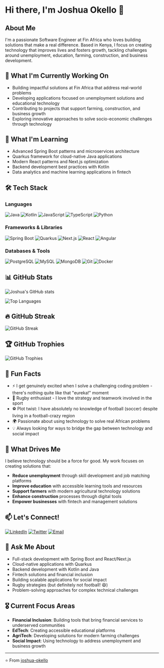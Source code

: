 # Hi there, I'm Joshua Okello 👋

## About Me
I'm a passionate Software Engineer at Fin Africa who loves building solutions that make a real difference. Based in Kenya, I focus on creating technology that improves lives and fosters growth, tackling challenges around unemployment, education, farming, construction, and business development.

## 🔭 What I'm Currently Working On
- Building impactful solutions at Fin Africa that address real-world problems
- Developing applications focused on unemployment solutions and educational technology
- Contributing to projects that support farming, construction, and business growth
- Exploring innovative approaches to solve socio-economic challenges through technology

## 🌱 What I'm Learning
- Advanced Spring Boot patterns and microservices architecture
- Quarkus framework for cloud-native Java applications
- Modern React patterns and Next.js optimization
- Backend development best practices with Kotlin
- Data analytics and machine learning applications in fintech

## 🛠️ Tech Stack

### Languages
![Java](https://img.shields.io/badge/-Java-007396?style=flat-square&logo=java&logoColor=white)
![Kotlin](https://img.shields.io/badge/-Kotlin-0095D5?style=flat-square&logo=kotlin&logoColor=white)
![JavaScript](https://img.shields.io/badge/-JavaScript-F7DF1E?style=flat-square&logo=javascript&logoColor=black)
![TypeScript](https://img.shields.io/badge/-TypeScript-3178C6?style=flat-square&logo=typescript&logoColor=white)
![Python](https://img.shields.io/badge/-Python-3776AB?style=flat-square&logo=python&logoColor=white)

### Frameworks & Libraries
![Spring Boot](https://img.shields.io/badge/-Spring%20Boot-6DB33F?style=flat-square&logo=spring&logoColor=white)
![Quarkus](https://img.shields.io/badge/-Quarkus-4695EB?style=flat-square&logo=quarkus&logoColor=white)
![Next.js](https://img.shields.io/badge/-Next.js-000000?style=flat-square&logo=next.js&logoColor=white)
![React](https://img.shields.io/badge/-React-61DAFB?style=flat-square&logo=react&logoColor=black)
![Angular](https://img.shields.io/badge/-Angular-DD0031?style=flat-square&logo=angular&logoColor=white)

### Databases & Tools
![PostgreSQL](https://img.shields.io/badge/-PostgreSQL-336791?style=flat-square&logo=postgresql&logoColor=white)
![MySQL](https://img.shields.io/badge/-MySQL-4479A1?style=flat-square&logo=mysql&logoColor=white)
![MongoDB](https://img.shields.io/badge/-MongoDB-47A248?style=flat-square&logo=mongodb&logoColor=white)
![Git](https://img.shields.io/badge/-Git-F05032?style=flat-square&logo=git&logoColor=white)
![Docker](https://img.shields.io/badge/-Docker-2496ED?style=flat-square&logo=docker&logoColor=white)

## 📊 GitHub Stats
![Joshua's GitHub stats](https://github-readme-stats.vercel.app/api?username=jokello1&show_icons=true&theme=radical)

![Top Languages](https://github-readme-stats.vercel.app/api/top-langs/?username=jokello1&layout=compact&theme=radical)

## 🔥 GitHub Streak
![GitHub Streak](https://github-readme-streak-stats.herokuapp.com/?user=jokello1&theme=radical)

## 🏆 GitHub Trophies
![GitHub Trophies](https://github-profile-trophy.vercel.app/?username=jokello1&theme=radical&row=1&column=6)



## 🎯 Fun Facts
- ⚡ I get genuinely excited when I solve a challenging coding problem - there's nothing quite like that "eureka!" moment
- 🏉 Rugby enthusiast - I love the strategy and teamwork involved in the sport
- ⚽ Plot twist: I have absolutely no knowledge of football (soccer) despite living in a football-crazy region
- 🌍 Passionate about using technology to solve real African problems
- 💡 Always looking for ways to bridge the gap between technology and social impact

## 🚀 What Drives Me
I believe technology should be a force for good. My work focuses on creating solutions that:
- **Reduce unemployment** through skill development and job matching platforms
- **Improve education** with accessible learning tools and resources
- **Support farmers** with modern agricultural technology solutions
- **Enhance construction** processes through digital tools
- **Empower businesses** with fintech and management solutions

## 📫 Let's Connect!
[![LinkedIn](https://img.shields.io/badge/-LinkedIn-0077B5?style=flat-square&logo=linkedin&logoColor=white)](https://linkedin.com/in/joshua-okello-dev)
[![Twitter](https://img.shields.io/badge/-Twitter-1DA1F2?style=flat-square&logo=twitter&logoColor=white)](https://twitter.com/joshua_okello)
[![Email](https://img.shields.io/badge/-Email-D14836?style=flat-square&logo=gmail&logoColor=white)](mailto:joshuajoe12561@gmail.com)

## 💬 Ask Me About
- Full-stack development with Spring Boot and React/Next.js
- Cloud-native applications with Quarkus
- Backend development with Kotlin and Java
- Fintech solutions and financial inclusion
- Building scalable applications for social impact
- Rugby strategies (but definitely not football! 😄)
- Problem-solving approaches for complex technical challenges

## 🎖️ Current Focus Areas
- **Financial Inclusion**: Building tools that bring financial services to underserved communities
- **EdTech**: Creating accessible educational platforms
- **AgriTech**: Developing solutions for modern farming challenges
- **Social Impact**: Using technology to address unemployment and business growth

---
⭐️ From [joshua-okello](https://github.com/jokello1)

